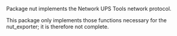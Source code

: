 Package nut implements the Network UPS Tools network protocol.

This package only implements those functions necessary for the
nut_exporter; it is therefore not complete.
